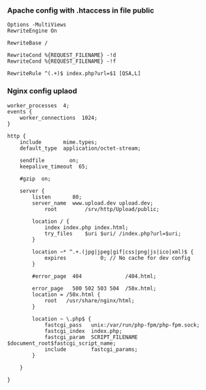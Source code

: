 ### Apache config with .htaccess in file public
    Options -MultiViews
    RewriteEngine On
    
    RewriteBase /
    
    RewriteCond %{REQUEST_FILENAME} -!d
    RewriteCond %{REQUEST_FILENAME} -!f
    
    RewriteRule ^(.+)$ index.php?url=$1 [QSA,L]


### Nginx config uplaod

    worker_processes  4;
    events {
        worker_connections  1024;
    }

    http {
        include       mime.types;
        default_type  application/octet-stream;

        sendfile        on;
        keepalive_timeout  65;

        #gzip  on;

        server {
            listen       80;
            server_name  www.upload.dev upload.dev;
	            root 	     /srv/http/Upload/public;

            location / {
                index index.php index.html;
	            try_files    $uri $uri/ /index.php?url=$uri;
            }

            location ~* ^.+.(jpg|jpeg|gif|css|png|js|ico|xml)$ {
                expires           0; // No cache for dev config
            }

            #error_page  404              /404.html;

            error_page   500 502 503 504  /50x.html;
            location = /50x.html {
                root   /usr/share/nginx/html;
            }

            location ~ \.php$ {
                fastcgi_pass   unix:/var/run/php-fpm/php-fpm.sock;	
                fastcgi_index  index.php;
                fastcgi_param  SCRIPT_FILENAME $document_root$fastcgi_script_name;
                include        fastcgi_params;
            }

        }

    }
